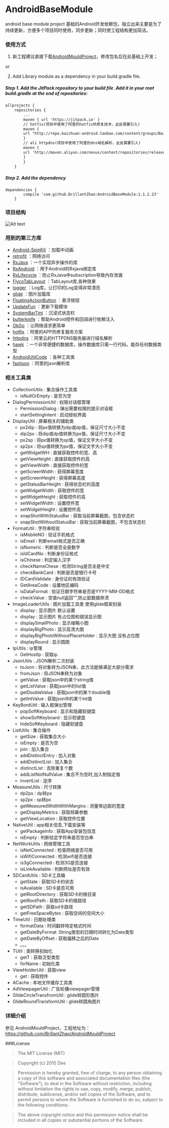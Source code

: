 # AndroidBaseModule
android base module project
基础的Android开发依赖包，独立出来主要是为了持续更新，方便多个项目同时使用，同步更新；同时使工程结构更加简洁。

### 使用方式

1) 新工程建议直接下载[AndroidMouldProject](https://github.com/BrillantZhao/AndroidMouldProject)，修改包名后在此基础上开发；
    
or

2) Add Library module as a dependency in your build.gradle file.

##### Step 1. Add the JitPack repository to your build file .Add it in your root build.gradle at the end of repositories:
```xml
allprojects {
    repositories {
		...
		maven { url 'https://jitpack.io' }
		// hotfix(项目中使用了阿里的hotfix热修复技术，此处需要引入)
        maven {
        url "http://repo.baichuan-android.taobao.com/content/groups/BaichuanRepositories"
        }
        // ali httpdns(项目中使用了阿里的dns域名解析，此处需要引入)
        maven {
        url 'http://maven.aliyun.com/nexus/content/repositories/releases/'
        }			
	    }
	}
```
##### Step 2. Add the dependency

    dependencies {
	        compile 'com.github.BrillantZhao:AndroidBaseModule:1.1.2.23'
	    }
	
### 项目结构
![Alt text](https://github.com/yuanzaiyuanfang/AndroidBaseModule/raw/master/images/xiangmujiegou.png)

### 用到的第三方库
- [Android-SpinKit](https://github.com/ybq/Android-SpinKit)
：加载中动画
- [retrofit](https://github.com/square/retrofit)
：网络访问
- [RxJava](https://github.com/ReactiveX/RxJava)
：一个实现异步操作的库
- [RxAndroid](https://github.com/ReactiveX/RxAndroid)
：用于Android的Rxjava绑定库
- [RxLifecycle](https://github.com/trello/RxLifecycle)
：防止RxJava中subscription导致内存泄漏
- [FlycoTabLayout](https://github.com/H07000223/FlycoTabLayout)
：TabLayout库,各种效果
- [logger](https://github.com/orhanobut/logger)
：Log库，让打印的Log变得非常漂亮
- [glide](https://github.com/bumptech/glide)
：图片加载库
- [FloatingActionButton](https://github.com/Clans/FloatingActionButton)
：悬浮按钮
- [UpdateFun](https://github.com/hugeterry/UpdateDemo)
：更新下载模块
- [SystemBarTint](https://github.com/jgilfelt/SystemBarTint)
：沉浸式状态栏
- [butterknife](https://github.com/JakeWharton/butterknife)
：帮助Android控件和回调进行依赖注入
- [OkGo](https://github.com/jeasonlzy/okhttp-OkGo)
：让网络请求更简单
- [hotfix](http://baichuan.taobao.com/product/hotfix.htm)
：阿里的APP热修复服务方案
- [httpdns](https://github.com/aliyun/alicloud-android-demo)
：阿里云的HTTPDNS服务器进行域名解析
- [hawk](https://github.com/orhanobut/hawk)
：一个非常便捷的数据库，操作数据库只需一行代码，能存任何数据类型 
- [AndroidUtilCode](https://github.com/Blankj/AndroidUtilCode)
：各种工具类
- [fastjson](https://github.com/alibaba/fastjson)
：阿里的json解析库

### 相关工具类
 
 - CollectionUtils : 集合操作工具类
   - isNullOrEmpty : 是否为空
 - DialogPermissionUtil : 权限对话框管理
   - PermissionDialog : 弹出需要权限的提示对话框
   - startSettingIntent : 启动授权界面
 - DisplayUtil : 屏幕相关的辅助类
   - px2dip : 将px值转换为dip或dp值，保证尺寸大小不变
   - dip2px : 将dip或dp值转换为px值，保证尺寸大小不变
   - px2sp : 将px值转换为sp值，保证文字大小不变
   - sp2px : 将sp值转换为px值，保证文字大小不变
   - getWidgetWH : 直接获取控件的宽、高
   - getViewHeight : 直接获取控件的高
   - getViewWidth : 直接获取控件的宽
   - getScreenWidth : 获得屏幕宽度
   - getScreenHeight : 获得屏幕高度
   - getStatusBarHeight : 获得状态栏的高度
   - getWidgetWidth : 获取控件的宽
   - getWidgetHeight : 获取控件的高
   - setWidgetWidth : 设置控件宽  
   - setWidgetHeight : 设置控件高  
   - snapShotWithStatusBar : 获取当前屏幕截图，包含状态栏 
   - snapShotWithoutStatusBar : 获取当前屏幕截图，不包含状态栏  
 - FormatUtil : 字符串校验
   - isMobileNO :  验证手机格式
   - isEmail :  判断email格式是否正确
   - isNumeric :  判断是否全是数字
   - isIdCardNo :  判断身份证格式
   - isChinese :  判定输入汉字
   - checkNameChese :  检测String是否全是中文
   - checkBankCard :  判断是否是银行卡号
   - IDCardValidate : 身份证的有效验证
   - GetAreaCode : 设置地区编码
   - isDataFormat : 验证日期字符串是否是YYYY-MM-DD格式
   - checkValue : 空值null返回"",防止脏数据奔溃
 - ImageLoaderUtils : 图片加载工具类 使用glide框架封装
   - display : 显示图片 默认设置
   - display : 显示图片 有占位图和错误显示图
   - displaySmallPhoto : 显示缩略小图
   - displayBigPhoto : 显示高清大图
   - displayBigPhotoWithoutPlaceHolder : 显示大图 没有占位图
   - displayRound : 显示圆图
 - IpUtils : ip管理
   - GetHostIp : 获取ip
 - JsonUtils : JSON解析二次封装
   - toJson : 将对象转为JSON串，此方法能够满足大部分需求
   - fromJson : 将JSON串转为对象
   - getValue : 获取json中的某个string值
   - getListValue : 获取json中的list值
   - getDoubleValue : 获取json中的某个double值
   - getIntValue : 获取json中的某个int值
 - KeyBordUtil : 输入框弹出管理
   - popSoftKeyboard : 显示和隐藏软键盘
   - showSoftKeyboard : 显示软键盘
   - hideSoftKeyboard : 隐藏软键盘
 - ListUtils : 集合操作
   - getSize : 获取集合大小
   - isEmpty : 是否为空
   - join : 加入集合
   - addDistinctEntry : 加入对象
   - addDistinctList : 加入集合
   - distinctList : 去除重复个数
   - addListNotNullValue : 集合不为空时,加入制指定值
   - invertList : 逆序
 - MeasureUtils : 尺寸转换
   - dp2px : dp转px
   - sp2px : sp转px
   - getMeasuredWidthWithMargins : 测量带边距的宽度
   - getDisplayMetrics : 获取频幕参数
   - getViewLocation : 获取控件位置
 - NativeUtil : app相关信息,下载安装等
   - getPackageInfo : 获取App安装包信息 
   - isEmpty : 判断给定字符串是否空白串
 - NetWorkUtils : 网络管理工具
   - isNetConnected : 检查网络是否可用
   - isWifiConnected : 检测wifi是否连接
   - is3gConnected : 检测3G是否连接
   - isLinkAvailable : 判断网址是否有效
 - SDCardUtils : SD卡工具箱
   - getState : 获取SD卡的状态
   - isAvailable : SD卡是否可用
   - getRootDirectory : 获取SD卡的根目录
   - getRootPath : 获取SD卡的根路径
   - getSDPath : 获取sd卡路径
   - getFreeSpaceBytes : 获取空闲的空间大小
 - TimeUtil : 日期处理类
   - formatData : 时间戳转特定格式时间
   - getDateByFormat :String类型的日期时间转化为Date类型
   - getDateByOffset : 获取偏移之后的Date
   - 。。。
 - TUtil : 类转换初始化
   - getT : 获取泛型类型
   - forName : 初始化类
 - ViewHolderUtil : 获取view
   - get : 获取控件
 - ACache : 本地文件缓存工具类
 - AdViewpagerUtil : 广告轮播viewpager管理
 - GlideCircleTransfromUtil : glide转圆形图片
 - GlideRoundTransformUtil : glide转圆角图片
	       
### 详细介绍

参见 AndroidMouldProject，工程地址为：https://github.com/BrillantZhao/AndroidMouldProject


###License
>The MIT License (MIT)

>Copyright (c) 2015 Dee

>Permission is hereby granted, free of charge, to any person obtaining a copy
of this software and associated documentation files (the "Software"), to deal
in the Software without restriction, including without limitation the rights
to use, copy, modify, merge, publish, distribute, sublicense, and/or sell
copies of the Software, and to permit persons to whom the Software is
furnished to do so, subject to the following conditions:

>The above copyright notice and this permission notice shall be included in all
copies or substantial portions of the Software.